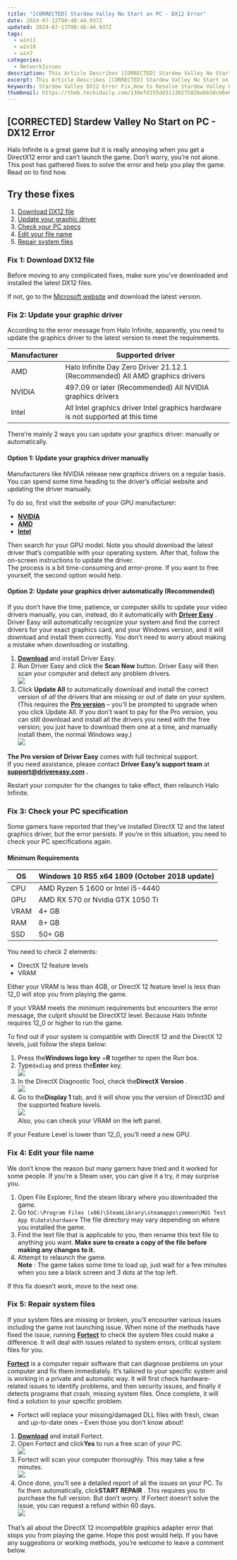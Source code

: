 ```yaml
---
title: "[CORRECTED] Stardew Valley No Start on PC - DX12 Error"
date: 2024-07-12T00:48:44.937Z
updated: 2024-07-13T00:48:44.937Z
tags:
  - win11
  - win10
  - win7
categories:
  - NetworkIssues
description: This Article Describes [CORRECTED] Stardew Valley No Start on PC - DX12 Error
excerpt: This Article Describes [CORRECTED] Stardew Valley No Start on PC - DX12 Error
keywords: Stardew Valley DX12 Error Fix,How to Resolve Stardew Valley DX12 Startup Failure,Stardew Valley DirectX 12 PC Startup Issues,Troubleshooting DX12 Errors for Stardew Valley,Stardew Valley Launch Error Code DX12,Fixing PC Stardew Valley DirectX 12 Startup Problems,Stardew Valley DX12 Compatibility Guide
thumbnail: https://thmb.techidaily.com/130efd155dd3113027502bebb58cb6e6e0e86e94cc569dcea85fd93839ec481a.jpg
---
```


## [CORRECTED] Stardew Valley No Start on PC - DX12 Error

 Halo Infinite is a great game but it is really annoying when you get a DirectX12 error and can’t launch the game. Don’t worry, you’re not alone. This post has gathered fixes to solve the error and help you play the game. Read on to find how.

## Try these fixes

1. [Download DX12 file](#fix)
2. [Update your graphic driver](#fix1)
3. [Check your PC specs](#fix2)
4. [Edit your file name](#fix3)
5. [Repair system files](#fix4)

### Fix 1: Download DX12 file

 Before moving to any complicated fixes, make sure you’ve downloaded and installed the latest DX12 files.

 If not, go to the [Microsoft website](https://www.microsoft.com/en-us/download/details.aspx?id=35) and download the latest version.

### Fix 2: Update your graphic driver

 According to the error message from Halo Infinite, apparently, you need to update the graphics driver to the latest version to meet the requirements.

| **Manufacturer** | **Supported driver**                                                            |
| ---------------- | ------------------------------------------------------------------------------- |
| AMD              | Halo Infinite Day Zero Driver 21.12.1 (Recommended) All AMD graphics drivers    |
| NVIDIA           | 497.09 or later (Recommended) All NVIDIA graphics drivers                       |
| Intel            | All Intel graphics driver Intel graphics hardware is not supported at this time |

 There’re mainly 2 ways you can update your graphics driver: manually or automatically.

#### Option 1: Update your graphics driver manually

 Manufacturers like NVIDIA release new graphics drivers on a regular basis. You can spend some time heading to the driver’s official website and updating the driver manually.

To do so, first visit the website of your GPU manufacturer:

* **[NVIDIA](https://tools.techidaily.com/drivereasy/download/)**
* **[AMD](https://www.amd.com/en/support)**
* **[Intel](https://downloadcenter.intel.com/product/80939/Graphics)**

 Then search for your GPU model. Note you should download the latest driver that’s compatible with your operating system. After that, follow the on-screen instructions to update the driver.  
 The process is a bit time-consuming and error-prone. If you want to free yourself, the second option would help.

#### Option 2: Update your graphics driver automatically (Recommended)

 If you don’t have the time, patience, or computer skills to update your video drivers manually, you can, instead, do it automatically with [](https://tools.techidaily.com/drivereasy/download/) **[Driver Easy](https://tools.techidaily.com/drivereasy/download/)**  . Driver Easy will automatically recognize your system and find the correct drivers for your exact graphics card, and your Windows version, and it will download and install them correctly. You don’t need to worry about making a mistake when downloading or installing.

1. **[Download](https://tools.techidaily.com/drivereasy/download/) [](https://tools.techidaily.com/drivereasy/download/)**  and install Driver Easy.
2. Run Driver Easy and click the **Scan Now** button. Driver Easy will then scan your computer and detect any problem drivers.  
![](https://images.drivereasy.com/wp-content/uploads/2020/08/Scan-now.jpg)
3. Click **Update All** to automatically download and install the correct version of _all_ the drivers that are missing or out of date on your system. (This requires the **[Pro version](https://tools.techidaily.com/drivereasy/download/)**  – you’ll be prompted to upgrade when you click Update All. If you don’t want to pay for the Pro version, you can still download and install all the drivers you need with the free version; you just have to download them one at a time, and manually install them, the normal Windows way.)  
![](https://images.drivereasy.com/wp-content/uploads/2020/09/de-update-all-rtx-3080.jpg)

**The Pro version of Driver Easy** comes with full technical support.  
 If you need assistance, please contact **Driver Easy’s support team** at **[support@drivereasy.com](mailto:support@drivereasy.com) .**

 Restart your computer for the changes to take effect, then relaunch Halo Infinite.

### Fix 3: Check your PC specification

 Some gamers have reported that they’ve installed DirectX 12 and the latest graphics driver, but the error persists. If you’re in this situation, you need to check your PC specifications again.

#### Minimum Requirements

| OS   | Windows 10 RS5 x64 1809 (October 2018 update) |
| ---- | --------------------------------------------- |
| CPU  | AMD Ryzen 5 1600 or Intel i5-4440             |
| GPU  | AMD RX 570 or Nvidia GTX 1050 Ti              |
| VRAM | 4+ GB                                         |
| RAM  | 8+ GB                                         |
| SSD  | 50+ GB                                        |

You need to check 2 elements:

* DirectX 12 feature levels
* VRAM

 Either your VRAM is less than 4GB, or DirectX 12 feature level is less than 12\_0 will stop you from playing the game.

 If your VRAM meets the minimum requirements but encounters the error message, the culprit should be DirectX12 level. Because Halo Infinite requires 12\_0 or higher to run the game.

 To find out if your system is compatible with DirectX 12 and the DirectX 12 levels, just follow the steps below:

1. Press the**Windows logo key** +**R** together to open the Run box.
2. Type`dxdiag` and press the**Enter** key.  
![](https://images.drivereasy.com/wp-content/uploads/2021/12/dxdiag.jpg)
3. In the DirectX Diagnostic Tool, check the**DirectX Version** .  
![](https://images.drivereasy.com/wp-content/uploads/2021/12/directx12-1.jpg)
4. Go to the**Display 1** tab, and it will show you the version of Direct3D and the supported feature levels.  
![](https://images.drivereasy.com/wp-content/uploads/2021/12/directx12-2.jpg)  
 Also, you can check your VRAM on the left panel.

If your Feature Level is lower than 12\_0, you’ll need a new GPU.

### Fix 4: Edit your file name

 We don’t know the reason but many gamers have tried and it worked for some people. If you’re a Steam user, you can give it a try, it may surprise you.

1. Open File Explorer, find the steam library where you downloaded the game.
2. Go to`C:\Program Files (x86)\SteamLibrary\steamapps\common\MGS Test App 6\data\hardware` The file directory may vary depending on where you installed the game.
3. Find the text file that is applicable to you, then rename this text file to anything you want. **Make sure to create a copy of the file before making any changes to it.**
4. Attempt to relaunch the game.  
**Note** : The game takes some time to load up, just wait for a few minutes when you see a black screen and 3 dots at the top left.

If this fix doesn’t work, move to the next one.

### Fix 5: Repair system files

 If your system files are missing or broken, you’ll encounter various issues including the game not launching issue. When none of the methods have fixed the issue, running **[Fortect](https://tools.techidaily.com/drivereasy/download/)**  to check the system files could make a difference. It will deal with issues related to system errors, critical system files for you.

**[Fortect](https://tools.techidaily.com/drivereasy/download/)**  is a computer repair software that can diagnose problems on your computer and fix them immediately. It’s tailored to your specific system and is working in a private and automatic way. It will first check hardware-related issues to identify problems, and then security issues, and finally it detects programs that crash, missing system files. Once complete, it will find a solution to your specific problem.

* Fortect will replace your missing/damaged DLL files with fresh, clean and up-to-date ones – Even those you don’t know about!

1. **[Download](https://tools.techidaily.com/drivereasy/download/)**  and install Fortect.
2. Open Fortect and click**Yes** to run a free scan of your PC.  
![](https://images.drivereasy.com/wp-content/uploads/2022/01/fortect-1.jpg)
3. Fortect will scan your computer thoroughly. This may take a few minutes.  
![](https://images.drivereasy.com/wp-content/uploads/2022/01/fortect-2.jpg)
4. Once done, you’ll see a detailed report of all the issues on your PC. To fix them automatically, click**START REPAIR** . This requires you to purchase the full version. But don’t worry. If Fortect doesn’t solve the issue, you can request a refund within 60 days.  
![](https://images.drivereasy.com/wp-content/uploads/2022/01/fortect-3.jpg)

 That’s all about the DirectX 12 incompatible graphics adapter error that stops you from playing the game. Hope this post would help. If you have any suggestions or working methods, you’re welcome to leave a comment below.

<ins class="adsbygoogle"
     style="display:block"
     data-ad-format="autorelaxed"
     data-ad-client="ca-pub-7571918770474297"
     data-ad-slot="1223367746"></ins>



<ins class="adsbygoogle"
     style="display:block"
     data-ad-client="ca-pub-7571918770474297"
     data-ad-slot="8358498916"
     data-ad-format="auto"
     data-full-width-responsive="true"></ins>




